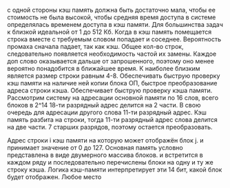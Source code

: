 с одной стороны кэш память должна быть достаточно мала, чтобы ее стоимость не была высокой, чтобы средняя время доступа в системе определялась временем доступа в кэш памяти.
Для большинства задач к близкой идеальной от 1 до 512 Кб.
Когда в кэш память помещается строка вместе с требуемым словом попадает и соседнее. Вероятность промаха сначала падает, так как кэш. Общее кол-во строк, следовательно появляется необходимость частой их замены. Каждое доп слово оказывается дальше от запрошенного, поэтому оно менее вероятно понадобится в ближайшее время. К наиболее близким является размер строки равным 4-8. Обеспечивать быструю проверку кэш памяти на наличие ней копии блока ОП, быстрое преобразование адреса строки кэша. Обеспечивает быструю проверку кэша памяти. Рассмотрим систему на адресации основной памяти по 16 слов, всего блоков в 2^14 18-ти разрядный адрес делится на 2 части. В свою очередь для адресации другого слова 11-ти разрядный адрес. Кэш память разбита на строки, тогда 11-ти разрядный адрес слова делится на две части. 7 старших разрядов, поэтому остается преобразовать. 

Адрес строки i кэш памяти на которую может отображён блок j.
и принимает значение от 0 до 127. Основная память условно представлена в виде двумерного массива блоков. и встретится в каждом ряду и последовательно перечислены блоки на одну и ту же строку кэша. Логика кэш-памяти интерпретирует эти 14 бит, какой блок будет отображен. 
Любое место